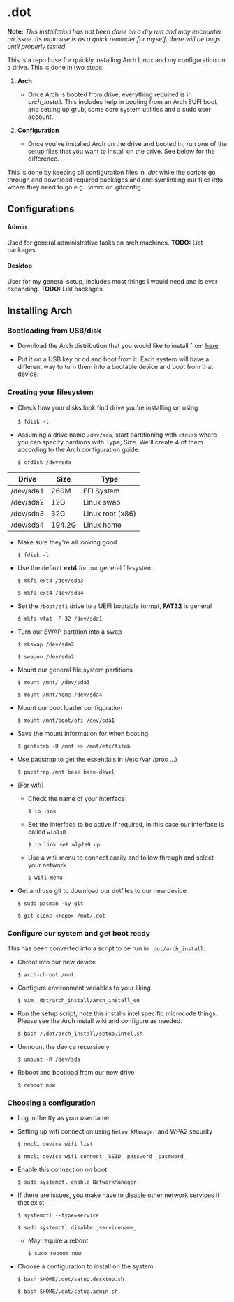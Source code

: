 # .dot
__Note:__ _This installation has not been done on a dry run and may encounter an issue.
Its main use is as a quick reminder for myself, there will be bugs until properly tested_

This is a repo I use for quickly installing Arch Linux and my configuration
on a drive. This is done in two steps:

1. **Arch**
    * Once Arch is booted from drive, everything required is in *arch_install*.
    This includes help in booting from an Arch EUFI boot and setting up grub,
    some core system utilities and a sudo user account.

2. **Configuration**
    * Once you've installed Arch on the drive and booted in, run
    one of the setup files that you want to install on the drive.
    See below for the difference.

This is done by keeping all configuration files in *.dot* 
while the scripts go through and download required packages and
and symlinking our files into where they need to
go e.g. .vimrc or .gitconfig.

## Configurations

#### Admin
Used for general administrative tasks on arch machines.
__TODO:__ List packages

#### Desktop
User for my general setup, includes most things I would need and is ever expanding.
__TODO:__ List packages

## Installing Arch
### Bootloading from USB/disk
* Download the Arch distribution that you would like to install from [here](https://www.archlinux.org/download/)

* Put it on a USB key or cd and boot from it. Each system will have a different
way to turn them into a bootable device and boot from that device.

### Creating your filesystem

* Check how your disks look find drive you're installing on using 

    `$ fdisk -l`.

* Assuming a drive name `/dev/sda`, start partitioning with `cfdisk` where
you can specify paritions with Type, Size. We'll create 4 of them according to the
Arch configuration guide.

    `$ cfdisk /dev/sda`

| Drive | Size | Type |
| ----- | ---- | ---- |
| /dev/sda1 | 260M | EFI System |
| /dev/sda2 | 12G | Linux swap |
| /dev/sda3 | 32G | Linux root (x86) |
| /dev/sda4 | 194.2G  | Linux home |

* Make sure they're all looking good 

    `$ fdisk -l`

* Use the default __ext4__ for our general filesystem

    `$ mkfs.ext4 /dev/sda3`

    `$ mkfs.ext4 /dev/sda4`

* Set the `/boot/efi` drive to a UEFI bootable format, __FAT32__ is general

    `$ mkfs.vfat -F 32 /dev/sda1`

* Turn our SWAP partition into a swap  

    `$ mkswap /dev/sda2`

    `$ swapon /dev/sda2`

* Mount our general file system partitions

    `$ mount /mnt/ /dev/sda3`

    `$ mount /mnt/home /dev/sda4`

* Mount our boot loader configuration

    `$ mount /mnt/boot/efi /dev/sda1`

* Save the mount information for when booting

    `$ genfstab -U /mnt >> /mnt/etc/fstab`

* Use pacstrap to get the essentials in (/etc /var /proc ...)

    `$ pacstrap /mnt base base-devel`


* \[For wifi\]
    * Check the name of your interface

       `$ ip link`

    * Set the interface to be active if required, in this case our interface is called `wlp1s0`

       `$ ip link set wlp1s0 up`

    * Use a wifi-menu to connect easily and follow through and select your network

        `$ wifi-menu`

* Get and use git to download our dotfiles to our new device

    `$ sudo pacman -Sy git`

    `$ git clone <repo> /mnt/.dot`

### Configure our system and get boot ready
This has been converted into a script to be run in `.dot/arch_install`.
* Chroot into our new device

    `$ arch-chroot /mnt`

* Configure environment variables to your liking.

    `$ vim .dot/arch_install/arch_install_en`

* Run the setup script, note this installs intel specific microcode things. Please see
the Arch install wiki and configure as needed.

    `$ bash /.dot/arch_install/setup.intel.sh`

* Unmount the device recursively

    `$ umount -R /dev/sda`

* Reboot and bootload from our new drive

    `$ reboot now`

### Choosing a configuration

* Log in the tty as your username

* Setting up wifi connection using `NetworkManager` and WPA2 security

    `$ nmcli device wifi list`

    `$ nmcli device wifi connect _SSID_ password _password_`

* Enable this connection on boot

    `$ sudo systemctl enable NetworkManager`

* If there are issues, you make have to disable other network services if thet exist.

    `$ systemctl --type=service`

    `$ sudo systemctl disable _servicename_`

    * May require a reboot

        `$ sudo reboot now`

* Choose a configuration to install on the system

    `$ bash $HOME/.dot/setup.desktop.sh`

    `$ bash $HOME/.dot/setup.admin.sh`



